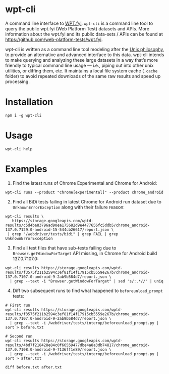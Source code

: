 # wpt-cli

A command line interface to <a href="https://wpt.fyi/">WPT.fyi</a>. `wpt-cli` is a command line tool to query the public wpt.fyi (Web Platform Test) datasets and APIs. More information about the wpt.fyi and its public data-sets / APIs can be found at https://github.com/web-platform-tests/wpt.fyi.

wpt-cli is written as a command line tool modeling after the [Unix philosophy](https://en.wikipedia.org/wiki/Unix_philosophy), to provide an alternative and advanced interface to this data. wpt-cli intends to make querying and analyzing these large datasets in a way that’s more friendly to typical command line usage — i.e., piping out into other unix utilities, or diffing them, etc. It maintains a local file system cache (`.cache` folder) to avoid repeated downloads of the same raw results and speed up processing.

# Installation

```shell
npm i -g wpt-cli
```

# Usage

```shell
wpt-cli help
```

# Examples

1. Find the latest runs of Chrome Experimental and Chrome for Android:

```shell
wpt-cli runs --product "chrome[experimental]" --product chrome_android
```

2. Find all BiDi tests failing in latest Chrome for Android run dataset due to
   `UnknownErrorException` along with their failure reason:

```shell
wpt-cli results \
   https://storage.googleapis.com/wptd-results/c5d4ba83796ad90ea175682d9e4477656fc5ddb5/chrome_android-137.0.7129.0-android-15-544cb26617/report.json \
 | grep "/webdriver/tests/bidi" | grep FAIL | grep UnknownErrorException
```

3. Find all test files that have sub-tests failing due to `Browser.getWindowForTarget` API missing, in Chrome for Android build 137.0.7107.0:

```shell
wpt-cli results https://storage.googleapis.com/wptd-results/f3575f211b2594c3ef81f14f17915cb5559e267b/chrome_android-137.0.7107.0-android-9-2ab9b584d7/report.json \
  | grep --text -i "Browser.getWindowForTarget" | sed 's/:.*//' | uniq
```

4. Diff two subsequent runs to find what happened to `beforeunload_prompt` tests:

```shell
# First run
wpt-cli results https://storage.googleapis.com/wptd-results/f3575f211b2594c3ef81f14f17915cb5559e267b/chrome_android-137.0.7107.0-android-9-2ab9b584d7/report.json \
  | grep --text -i /webdriver/tests/interop/beforeunload_prompt.py | sort > before.txt

# Second run
wpt-cli results https://storage.googleapis.com/wptd-results/4bd7f218428e84c0f66559477dbe4a8a3db74817/chrome_android-137.0.7108.0-android-9-7136ff1e89/report.json \
  | grep --text -i /webdriver/tests/interop/beforeunload_prompt.py | sort > after.txt

diff before.txt after.txt
```
